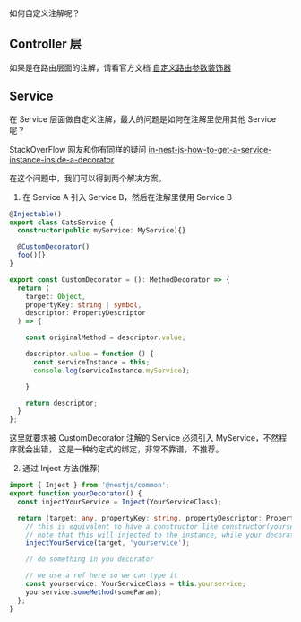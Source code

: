 如何自定义注解呢？


## Controller 层
如果是在路由层面的注解，请看官方文档 [自定义路由参数装饰器](https://docs.nestjs.cn/7/customdecorators)

## Service 
在 Service 层面做自定义注解，最大的问题是如何在注解里使用其他 Service 呢？

StackOverFlow 网友和你有同样的疑问 [in-nest-js-how-to-get-a-service-instance-inside-a-decorator](https://stackoverflow.com/questions/52106406/in-nest-js-how-to-get-a-service-instance-inside-a-decorator)

在这个问题中，我们可以得到两个解决方案。

1. 在 Service A 引入 Service B，然后在注解里使用 Service B

```ts
@Injectable()
export class CatsService {
  constructor(public myService: MyService){}

  @CustomDecorator()
  foo(){}
}

export const CustomDecorator = (): MethodDecorator => {
  return (
    target: Object,
    propertyKey: string | symbol,
    descriptor: PropertyDescriptor
  ) => {

    const originalMethod = descriptor.value;

    descriptor.value = function () {
      const serviceInstance = this;
      console.log(serviceInstance.myService);

    }

    return descriptor;
  }
};
```

这里就要求被 CustomDecorator 注解的 Service 必须引入 MyService，不然程序就会出错，
这是一种约定式的绑定，非常不靠谱，不推荐。

2. 通过 Inject 方法(推荐)

```ts
import { Inject } from '@nestjs/common';
export function yourDecorator() {
  const injectYourService = Inject(YourServiceClass);

  return (target: any, propertyKey: string, propertyDescriptor: PropertyDescriptor) => {
    // this is equivalent to have a constructor like constructor(yourservice: YourServiceClass)
    // note that this will injected to the instance, while your decorator runs for the class constructor
    injectYourService(target, 'yourservice');

    // do something in you decorator

    // we use a ref here so we can type it
    const yourservice: YourServiceClass = this.yourservice;
    yourservice.someMethod(someParam);
  };
}
```

